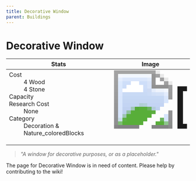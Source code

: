 ```yaml
---
title: Decorative Window
parent: Buildings
---
```

# Decorative Window

[//]: # (Pre-generated content)
<table><thead><tr><th>Stats</th><th>Image</th></tr></thead><tbody><tr><td><dl><dt>Cost</dt><dd>4 Wood<br>4 Stone</dd><dt>Capacity</dt><dd></dd><dt>Research Cost</dt><dd>None</dd><dt>Category</dt><dd>Decoration & Nature_coloredBlocks</dd></dl></td><td><style>.building-image {width: 200px;height: 200px;overflow: hidden;position: relative;}.building-image img {image-rendering: pixelated;object-fit: none;transform: scale(10);transform-origin: left top;position: absolute;left: 0;top: 0;}</style><div class="building-image"><img style="object-position: -680px -955px;" src="https://tfe2-wiki.github.io/assets/sprites.png" alt="Decorative Window Back"><img style="object-position: -658px -955px;" src="https://tfe2-wiki.github.io/assets/sprites.png" alt="Decorative Window"></div></td></tr></tbody></table><blockquote><i>"A window for decorative purposes, or as a placeholder."</i></blockquote>

The page for Decorative Window is in need of content. Please help by contributing to the wiki!
